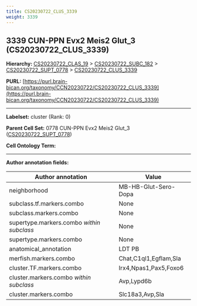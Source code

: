 ```yaml
---
title: CS20230722_CLUS_3339
weight: 3339
---
```

## 3339 CUN-PPN Evx2 Meis2 Glut_3 (CS20230722_CLUS_3339)
<b>Hierarchy: </b>
[CS20230722_CLAS_19](../CS20230722_CLAS_19) >
[CS20230722_SUBC_182](../CS20230722_SUBC_182) >
[CS20230722_SUPT_0778](../CS20230722_SUPT_0778) >
[CS20230722_CLUS_3339](../CS20230722_CLUS_3339)

**PURL:** [https://purl.brain-bican.org/taxonomy/CCN20230722/CS20230722_CLUS_3339](https://purl.brain-bican.org/taxonomy/CCN20230722/CS20230722_CLUS_3339)

---


**Labelset:** cluster (Rank: 0)

**Parent Cell Set:** 0778 CUN-PPN Evx2 Meis2 Glut_3 ([CS20230722_SUPT_0778](../CS20230722_SUPT_0778))



**Cell Ontology Term:** 

[MARKER GENES.]: #


---

[TRANSFERRED ANNOTATIONS.]: #


[AUTHOR ANNOTATION FIELDS.]: #


**Author annotation fields:**

| Author annotation | Value |
|-------------------|-------|
|neighborhood|MB-HB-Glut-Sero-Dopa|
|subclass.tf.markers.combo|None|
|subclass.markers.combo|None|
|supertype.markers.combo _within subclass_|None|
|supertype.markers.combo|None|
|anatomical_annotation|LDT PB|
|merfish.markers.combo|Chat,C1ql1,Egflam,Sla|
|cluster.TF.markers.combo|Irx4,Npas1,Pax5,Foxo6|
|cluster.markers.combo _within subclass_|Avp,Lypd6b|
|cluster.markers.combo|Slc18a3,Avp,Sla|
